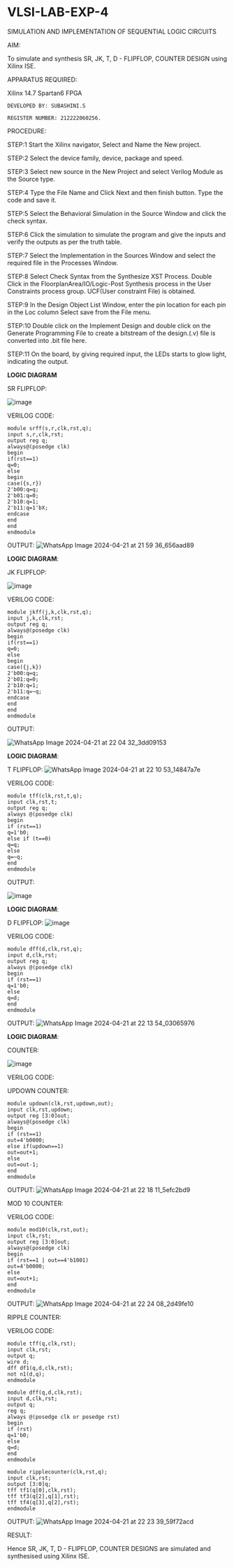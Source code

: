 # VLSI-LAB-EXP-4

SIMULATION AND IMPLEMENTATION OF SEQUENTIAL LOGIC CIRCUITS

AIM: 

 To simulate and synthesis SR, JK, T, D - FLIPFLOP, COUNTER DESIGN using Xilinx ISE.

APPARATUS REQUIRED:

Xilinx 14.7
Spartan6 FPGA
```
DEVELOPED BY: SUBASHINI.S

REGISTER NUMBER: 212222060256.
```

PROCEDURE:

STEP:1  Start  the Xilinx navigator, Select and Name the New project.

STEP:2  Select the device family, device, package and speed.    

STEP:3  Select new source in the New Project and select Verilog Module as the Source type.    

STEP:4  Type the File Name and Click Next and then finish button. Type the code and save it.

STEP:5  Select the Behavioral Simulation in the Source Window and click the check syntax.     

STEP:6  Click the simulation to simulate the program and  give the inputs and verify the outputs as per the truth table.  

STEP:7  Select the Implementation in the Sources Window and select the required file in the Processes Window.

STEP:8  Select Check Syntax from the Synthesize  XST Process. Double Click in the  FloorplanArea/IO/Logic-Post Synthesis process in the User Constraints process group. UCF(User constraint File) is obtained. 

STEP:9  In the Design Object List Window, enter the pin location for each pin in the Loc column Select save from the File menu.

STEP:10 Double click on the Implement Design and double click on the Generate Programming File to create a bitstream of the design.(.v) file is converted into .bit file here.

STEP:11  On the board, by giving required input, the LEDs starts to glow light, indicating the output.


**LOGIC DIAGRAM**

SR FLIPFLOP:

![image](https://github.com/navaneethans/VLSI-LAB-EXP-4/assets/6987778/77fb7f38-5649-4778-a987-8468df9ea3c3)

VERILOG CODE:
```
module srff(s,r,clk,rst,q);
input s,r,clk,rst;
output reg q;
always@(posedge clk)
begin
if(rst==1)
q=0;
else
begin
case({s,r})
2'b00:q=q;
2'b01:q=0;
2'b10:q=1;
2'b11:q=1'bX;
endcase
end
end
endmodule
```
OUTPUT:
![WhatsApp Image 2024-04-21 at 21 59 36_656aad89](https://github.com/SUBASHINIS28/VLSI-LAB-EXP-4/assets/153823077/bccfdd47-7ba5-456b-b801-dbdb8d6c5ed9)

**LOGIC DIAGRAM**:

JK FLIPFLOP:

![image](https://github.com/navaneethans/VLSI-LAB-EXP-4/assets/6987778/1510e030-4ddc-42b1-88ce-d00f6f0dc7e6)

VERILOG CODE:

```
module jkff(j,k,clk,rst,q);
input j,k,clk,rst;
output reg q;
always@(posedge clk)
begin
if(rst==1)
q=0;
else
begin
case({j,k})
2'b00:q=q;
2'b01:q=0;
2'b10:q=1;
2'b11:q=~q;
endcase
end
end
endmodule
```
OUTPUT:

![WhatsApp Image 2024-04-21 at 22 04 32_3dd09153](https://github.com/SUBASHINIS28/VLSI-LAB-EXP-4/assets/153823077/34c14740-8d27-40b5-87ce-dee13bdd2c32)

**LOGIC DIAGRAM**:

T FLIPFLOP:
![WhatsApp Image 2024-04-21 at 22 10 53_14847a7e](https://github.com/SUBASHINIS28/VLSI-LAB-EXP-4/assets/153823077/8bc95f4f-1fe8-48cc-88af-8053133c4baa)

 VERILOG CODE:
 ```
 module tff(clk,rst,t,q);
 input clk,rst,t;
 output reg q;
 always @(posedge clk)
 begin
 if (rst==1)
 q=1'b0;
 else if (t==0)
 q=q;
 else
 q=~q;
 end
 endmodule
 ```
OUTPUT:

![image](https://github.com/SUBASHINIS28/VLSI-LAB-EXP-4/assets/153823077/05eed7dd-2432-4c2c-a17d-75b2f73c902d)

**LOGIC DIAGRAM**:

D FLIPFLOP:
![image](https://github.com/navaneethans/VLSI-LAB-EXP-4/assets/6987778/dda843c5-f0a0-4b51-93a2-eaa4b7fa8aa0)

VERILOG CODE:
```
module dff(d,clk,rst,q);
input d,clk,rst;
output reg q;
always @(posedge clk)
begin
if (rst==1)
q=1'b0;
else
q=d;
end
endmodule
```
OUTPUT:
![WhatsApp Image 2024-04-21 at 22 13 54_03065976](https://github.com/SUBASHINIS28/VLSI-LAB-EXP-4/assets/153823077/a5d846ec-7d92-4ce4-aa26-cc1b2900d9b9)

**LOGIC DIAGRAM**:

COUNTER:

![image](https://github.com/navaneethans/VLSI-LAB-EXP-4/assets/6987778/a1fc5f68-aafb-49a1-93d2-779529f525fa)

VERILOG CODE:

UPDOWN COUNTER:
```
module updown(clk,rst,updown,out);
input clk,rst,updown;
output reg [3:0]out;
always@(posedge clk)
begin
if (rst==1)
out=4'b0000;
else if(updown==1)
out=out+1;
else
out=out-1;
end
endmodule
```

OUTPUT:
![WhatsApp Image 2024-04-21 at 22 18 11_5efc2bd9](https://github.com/SUBASHINIS28/VLSI-LAB-EXP-4/assets/153823077/177d1396-87a2-41fd-97fd-91e7c13664e9)

MOD 10 COUNTER:

VERILOG CODE:
```
module mod10(clk,rst,out);
input clk,rst;
output reg [3:0]out;
always@(posedge clk)
begin
if (rst==1 | out==4'b1001)
out=4'b0000;
else
out=out+1;
end
endmodule
```

OUTPUT:
 ![WhatsApp Image 2024-04-21 at 22 24 08_2d49fe10](https://github.com/SUBASHINIS28/VLSI-LAB-EXP-4/assets/153823077/b19a433c-b5b5-4c08-b540-bda690301bc1)


 RIPPLE COUNTER:

 VERILOG CODE:
 ```
 module tff(q,clk,rst);
input clk,rst;
output q;
wire d;
dff df1(q,d,clk,rst);
not n1(d,q);
endmodule

module dff(q,d,clk,rst);
input d,clk,rst;
output q;
reg q;
always @(posedge clk or posedge rst)
begin
if (rst)
q=1'b0;
else 
q=d;
end
endmodule

module ripplecounter(clk,rst,q);
input clk,rst;
output [3:0]q;
tff tf1(q[0],clk,rst);
tff tf3(q[2],q[1],rst);
tff tf4(q[3],q[2],rst);
endmodule
```
OUTPUT:
![WhatsApp Image 2024-04-21 at 22 23 39_59f72acd](https://github.com/SUBASHINIS28/VLSI-LAB-EXP-4/assets/153823077/78b535c3-02e5-4dee-a6c3-fdbf2203d08f)


RESULT:

Hence SR, JK, T, D - FLIPFLOP, COUNTER DESIGNS are simulated and synthesised using Xilinx ISE.


